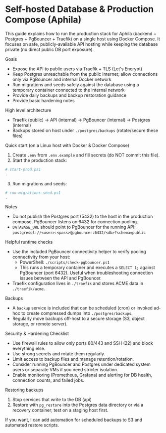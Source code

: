 # Self-hosted Database & Production Compose (Aphila)

This guide explains how to run the production stack for Aphila (backend + Postgres + PgBouncer + Traefik) on a single host using Docker Compose. It focuses on safe, publicly-available API hosting while keeping the database private (no direct public DB port exposure).

Goals

- Expose the API to public users via Traefik + TLS (Let's Encrypt)
- Keep Postgres unreachable from the public Internet; allow connections only via PgBouncer and internal Docker network
- Run migrations and seeds safely against the database using a temporary container connected to the internal network
- Provide daily backups and backup restoration guidance
- Provide basic hardening notes

High level architecture

- Traefik (public) -> API (internal) -> PgBouncer (internal) -> Postgres (internal)
- Backups stored on host under `./postgres/backups` (rotate/secure these files)

Quick start (on a Linux host with Docker & Docker Compose)

1. Create `.env` from `.env.example` and fill secrets (do NOT commit this file).
2. Start the production stack:

```powershell
# start-prod.ps1
.
```

3. Run migrations and seeds:

```powershell
# run-migrations-seed.ps1
.
```

Notes

- Do not publish the Postgres port (5432) to the host in the production compose. PgBouncer listens on 6432 for connection pooling.
- `DATABASE_URL` should point to PgBouncer for the running API: `postgresql://<user>:<pass>@pgbouncer:6432/<db>?schema=public`

Helpful runtime checks
 - Use the included PgBouncer connectivity helper to verify pooling connectivity from your host:
	 - PowerShell: `./scripts/check-pgbouncer.ps1`
	 - This runs a temporary container and executes a `SELECT 1;` against PgBouncer (port 6432). Useful when troubleshooting connection issues between the API and PgBouncer.
- Traefik configuration lives in `./traefik` and stores ACME data in `./traefik/acme`.

Backups

- A `backup` service is included that can be scheduled (cron) or invoked ad-hoc to create compressed dumps into `./postgres/backups`.
- Regularly move backups off-host to a secure storage (S3, object storage, or remote server).

Security & Hardening Checklist

- Use firewall rules to allow only ports 80/443 and SSH (22) and block everything else.
- Use strong secrets and rotate them regularly.
- Limit access to backup files and manage retention/rotation.
- Consider running PgBouncer and Postgres under dedicated system users or separate VMs if you need stricter isolation.
- Enable monitoring (Prometheus, Grafana) and alerting for DB health, connection counts, and failed jobs.

Restoring backups

1. Stop services that write to the DB (api)
2. Restore with `pg_restore` into the Postgres data directory or via a recovery container; test on a staging host first.

If you want, I can add automation for scheduled backups to S3 and automated restore scripts.
